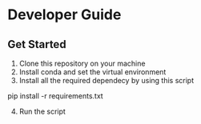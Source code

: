 # Developer Guide

## Get Started
1. Clone this repository on your machine
2. Install conda and set the virtual environment 
3. Install all the required dependecy by using this script

pip install -r requirements.txt

4. Run the script
